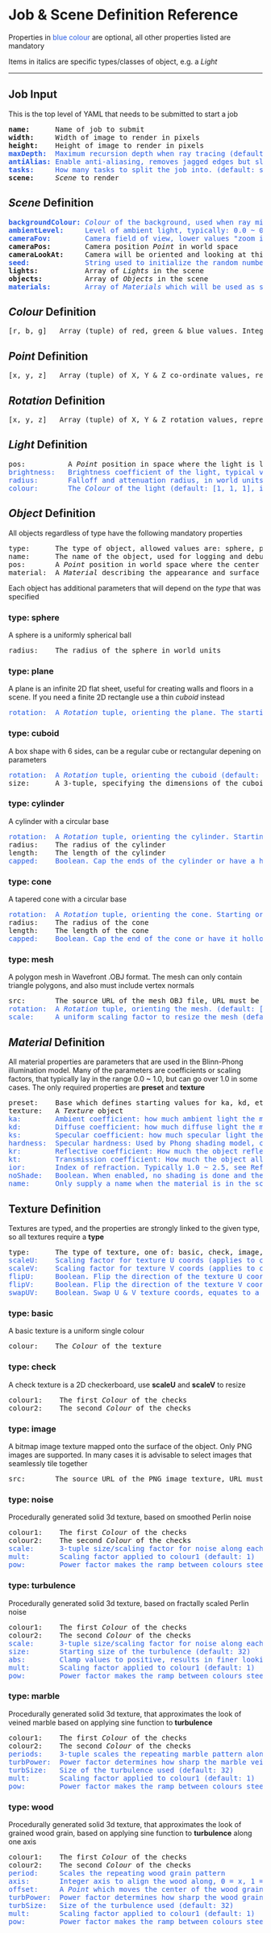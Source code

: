 # Job & Scene Definition Reference

Properties in <span style="color:#275ce5">blue colour</span> are optional, all other properties listed are mandatory

Items in italics are specific types/classes of object, e.g. a *Light* 

---

## Job Input
This is the top level of YAML that needs to be submitted to start a job
<pre>
<b>name:</b>      Name of job to submit
<b>width:</b>     Width of image to render in pixels
<b>height:</b>    Height of image to render in pixels
<span style="color:#275ce5"><b>maxDepth:</b>  Maximum recursion depth when ray tracing (default: 4)</span>
<span style="color:#275ce5"><b>antiAlias:</b> Enable anti-aliasing, removes jagged edges but slower (default: false)</span>
<span style="color:#275ce5"><b>tasks:</b>     How many tasks to split the job into. (default: same number as active tracers)</span>
<b>scene:</b>     <i>Scene</i> to render
</pre>

## <i>Scene</i> Definition
<pre>
<span style="color:#275ce5"><b>backgroundColour:</b> <i>Colour</i> of the background, used when ray misses all objects (default: black)</span>
<span style="color:#275ce5"><b>ambientLevel:</b>     Level of ambient light, typically: 0.0 ~ 0.3 (default: 0.1)</span>
<span style="color:#275ce5"><b>cameraFov:</b>        Camera field of view, lower values "zoom in" (default: 30)</span>
<b>cameraPos:</b>        Camera position <i>Point</i> in world space
<b>cameraLookAt:</b>     Camera will be oriented and looking at this <i>Point</i> in world space
<span style="color:#275ce5"><b>seed:</b>             String used to initialize the random number generator</span>
<b>lights:</b>           Array of <i>Lights</i> in the scene
<b>objects:</b>          Array of <i>Objects</i> in the scene
<span style="color:#275ce5"><b>materials:</b>        Array of <i>Materials</i> which will be used as shared presets for <i>Objects</i> in the scene</span>
</pre>

## <i>Colour</i> Definition
<pre>
[r, b, g]   Array (tuple) of red, green & blue values. Integers in the range 0 ~ 255
</pre>

## <i>Point</i> Definition
<pre>
[x, y, z]   Array (tuple) of X, Y & Z co-ordinate values, representing a point in 3D world space.
</pre>

## <i>Rotation</i> Definition
<pre>
[x, y, z]   Array (tuple) of X, Y & Z rotation values, representing a rotation in 3D space around each axis. Values are in degrees.
</pre>

## <i>Light</i> Definition
<pre>
pos:          A <i>Point</i> position in space where the light is located
<span style="color:#275ce5">brightness:   Brightness coefficient of the light, typical values are 0.8 ~ 1.3 (default: 1.0)
radius:       Falloff and attenuation radius, in world units (default: 200)
colour:       The <i>Colour</i> of the light (default: [1, 1, 1], i.e. white light)</span>
</pre>

## <i>Object</i> Definition
All objects regardless of type have the following mandatory properties
<pre>
type:      The type of object, allowed values are: sphere, plane, cuboid, cylinder, cone & mesh
name:      The name of the object, used for logging and debug purposes
pos:       A <i>Point</i> position in world space where the center of the object is to be located
material:  A <i>Material</i> describing the appearance and surface of the object
</pre>

Each object has additional parameters that will depend on the *type* that was specified
### type: sphere
A sphere is a uniformly spherical ball 
<pre>
radius:    The radius of the sphere in world units
</pre>

### type: plane
A plane is an infinite 2D flat sheet, useful for creating walls and floors in a scene. If you need a finite 2D rectangle use a thin *cuboid* instead
<pre>
<span style="color:#275ce5">rotation:  A <i>Rotation</i> tuple, orienting the plane. The starting orientation is [0, 1, 0] aligned with the Y axis, i.e. a flat "floor"</span>
</pre>

### type: cuboid
A box shape with 6 sides, can be a regular cube or rectangular depening on parameters
<pre>
<span style="color:#275ce5">rotation:  A <i>Rotation</i> tuple, orienting the cuboid (default: [0, 0, 0])</span>
size:      A 3-tuple, specifying the dimensions of the cuboid along each axis before rotation
</pre>

### type: cylinder
A cylinder with a circular base
<pre>
<span style="color:#275ce5">rotation:  A <i>Rotation</i> tuple, orienting the cylinder. Starting orientation is aligned along Y axis pointing "upwards"</span>
radius:    The radius of the cylinder
length:    The length of the cylinder
<span style="color:#275ce5">capped:    Boolean. Cap the ends of the cylinder or have a hollow tube (default: false)</span>
</pre>

### type: cone
A tapered cone with a circular base
<pre>
<span style="color:#275ce5">rotation:  A <i>Rotation</i> tuple, orienting the cone. Starting orientation is aligned along Y axis pointing "upwards"</span>
radius:    The radius of the cone
length:    The length of the cone
<span style="color:#275ce5">capped:    Boolean. Cap the end of the cone or have it hollow (default: false)</span>
</pre>

### type: mesh
A polygon mesh in Wavefront .OBJ format. The mesh can only contain triangle polygons, and also must include vertex normals
<pre>
src:       The source URL of the mesh OBJ file, URL must be accessible by the tracers
<span style="color:#275ce5">rotation:  A <i>Rotation</i> tuple, orienting the mesh. (default: [0, 0, 0])</span>
<span style="color:#275ce5">scale:     A uniform scaling factor to resize the mesh (default: 1)</span>
</pre>

## <i>Material</i> Definition
All material properties are parameters that are used in the Blinn-Phong illumination model. Many of the parameters are coefficients or scaling factors, that typically lay in the range 0.0 ~ 1.0, but can go over 1.0 in some cases.
The only required properties are **preset** and **texture**
<pre>
preset:    Base which defines starting values for ka, kd, etc. You can then override these values. Preset is one of: basic, matte, rubber, shiny or any of the custom presets you have defined in the scene materials list
texture:   A <i>Texture</i> object
<span style="color:#275ce5">ka:        Ambient coefficient: how much ambient light the material reflects, typically 0.1 ~ 0.5
kd:        Diffuse coefficient: how much diffuse light the material reflects, typically 0.8 ~ 1.0
ks:        Specular coefficient: how much specular light the material reflects, 0.0 for for matte objects through to 1.0 for very shiny
hardness:  Specular hardness: Used by Phong shading model, changes the size of specular highlights. Small values (2 ~ 10) will give large highlights, values over 50 will give small glassy highlights
kr:        Reflective coefficient: How much the object reflects surroundings, 1.0 is a perfect mirror, 0.0 turns off reflections. Note, setting above 0.0 will affect rendering time
kt:        Transmission coefficient: How much the object allows light through it, 1.0 is perfectly clear, 0.0 turns off transparency. Note, setting above 0.0 will affect rendering time
ior:       Index of refraction. Typically 1.0 ~ 2.5, see Refractive Index on Wikipedia for some values. Ignored when kt is 0.0
noShade:   Boolean. When enabled, no shading is done and the object simply returns the colour or texture directly (default: false)
name:      Only supply a name when the material is in the scene level <i>materials</i> list. This then makes it a preset for use on objects</span>
</pre>


## Texture Definition 
Textures are typed, and the properties are strongly linked to the given type, so all textures require a **type**
<pre>
type:      The type of texture, one of: basic, check, image, noise, turbulence, wood or marble
<span style="color:#275ce5">scaleU:    Scaling factor for texture U coords (applies to check and image texture types)
scaleV:    Scaling factor for texture V coords (applies to check and image texture types)
flipU:     Boolean. Flip the direction of the texture U coords (applies to image texture types)
flipV:     Boolean. Flip the direction of the texture V coords (applies to image texture types)
swapUV:    Boolean. Swap U & V texture coords, equates to a 90deg rotation (applies to image texture types)</span>
</pre>

### type: basic
A basic texture is a uniform single colour
<pre>
colour:    The <i>Colour</i> of the texture
</pre>

### type: check
A check texture is a 2D checkerboard, use **scaleU** and **scaleV** to resize
<pre>
colour1:    The first <i>Colour</i> of the checks
colour2:    The second <i>Colour</i> of the checks
</pre>

### type: image
A bitmap image texture mapped onto the surface of the object. Only PNG images are supported. In many cases it is advisable to select images that seamlessly tile together
<pre>
src:       The source URL of the PNG image texture, URL must be accessible by the tracers
</pre>

### type: noise
Procedurally generated solid 3d texture, based on smoothed Perlin noise
<pre>
colour1:    The first <i>Colour</i> of the checks
colour2:    The second <i>Colour</i> of the checks
<span style="color:#275ce5">scale:      3-tuple size/scaling factor for noise along each [X, Y, Z] axis
mult:       Scaling factor applied to colour1 (default: 1)
pow:        Power factor makes the ramp between colours steeper and colour1 more dense  (default: 1)</span>
</pre>

### type: turbulence
Procedurally generated solid 3d texture, based on fractally scaled Perlin noise
<pre>
colour1:    The first <i>Colour</i> of the checks
colour2:    The second <i>Colour</i> of the checks
<span style="color:#275ce5">scale:      3-tuple size/scaling factor for noise along each [X, Y, Z] axis
size:       Starting size of the turbulence (default: 32)
abs:        Clamp values to positive, results in finer looking textures (default: false)
mult:       Scaling factor applied to colour1 (default: 1)
pow:        Power factor makes the ramp between colours steeper and colour1 more dense (default: 1)</span>
</pre>

### type: marble
Procedurally generated solid 3d texture, that approximates the look of veined marble based on applying sine function to **turbulence**
<pre>
colour1:    The first <i>Colour</i> of the checks
colour2:    The second <i>Colour</i> of the checks
<span style="color:#275ce5">periods:    3-tuple scales the repeating marble pattern along each [X, Y, Z] axis
turbPower:  Power factor determines how sharp the marble veins are (default: 5)
turbSize:   Size of the turbulence used (default: 32)
mult:       Scaling factor applied to colour1 (default: 1)
pow:        Power factor makes the ramp between colours steeper and colour1 more dense (default: 1)</span>
</pre>

### type: wood
Procedurally generated solid 3d texture, that approximates the look of grained wood grain, based on applying sine function to **turbulence** along one axis
<pre>
colour1:    The first <i>Colour</i> of the checks
colour2:    The second <i>Colour</i> of the checks
<span style="color:#275ce5">period:     Scales the repeating wood grain pattern 
axis:       Integer axis to align the wood along, 0 = x, 1 = y, 2 = z (default: 1)
offset:     A <i>Point</i> which moves the center of the wood grain pattern in world coords
turbPower:  Power factor determines how sharp the wood grain pattern is (default: 5)
turbSize:   Size of the turbulence used (default: 32)
mult:       Scaling factor applied to colour1 (default: 1)
pow:        Power factor makes the ramp between colours steeper and colour1 more dense (default: 1)</span>
</pre>
